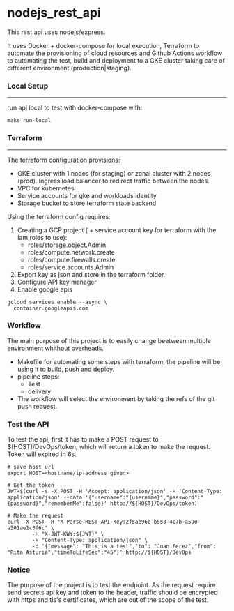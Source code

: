# nodejs_rest_api

This rest api uses nodejs/express.

It uses Docker + docker-compose for local execution, Terraform to automate the provisioning of cloud resources and Github Actions workflow to automating the test, build and deployment to a GKE cluster taking care of different environment (production|staging).

### Local Setup
---

run api local to test with docker-compose with:

```
make run-local
```

### Terraform
---

The terraform configuration provisions:

* GKE cluster with 1 nodes (for staging) or zonal cluster with 2 nodes (prod). Ingress load balancer to redirect traffic between the nodes.
* VPC for kubernetes
* Service accounts for gke and workloads identity
* Storage bucket to store terraform state backend

Using the terraform config requires:

1. Creating a GCP project ( + service account key for terraform with the iam roles to use):
    - roles/storage.object.Admin
    - roles/compute.network.create
    - roles/compute.firewalls.create
    - roles/service.accounts.Admin
2. Export key as json and store in the terraform folder.
3. Configure API key manager
4. Enable google apis

```
gcloud services enable --async \
  container.googleapis.com
```

### Workflow

The main purpose of this project is to easily change beetween multiple environment whithout overheads.
- Makefile for automating some steps with terraform, the pipeline will be using it to build, push and deploy.
- pipeline steps:
    * Test
    * delivery
- The workflow will select the environment by taking the refs of the git push request.

### Test the API

To test the api, first it has to make a POST request to $(HOST)/DevOps/token, which will return a token to make the request.
Token will expired in 6s.

```
# save host url
export HOST=<hostname/ip-address given>

# Get the token
JWT=$(curl -s -X POST -H 'Accept: application/json' -H 'Content-Type: application/json' --data '{"username":"{username}","password":"{password}","rememberMe":false}' http://${HOST}/DevOps/token)

# Make the request
curl -X POST -H "X-Parse-REST-API-Key:2f5ae96c-b558-4c7b-a590-a501ae1c3f6c" \
        -H "X-JWT-KWY:${JWT}" \
        -H "Content-Type: application/json" \
        -d '{"message": "This is a test","to": "Juan Perez","from": "Rita Asturia","timeToLifeSec":"45"}' http://${HOST}/DevOps
```

### Notice

The purpose of the project is to test the endpoint. As the request require send secrets api key and token to the header, traffic should be encrypted with https and tls's certificates, which are out of the scope of the test.